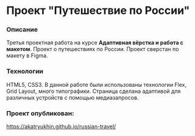 # Проект "Путешествие по России"

### Описание
Третья проектная работа на курсе __Адаптивная вёрстка и работа с макетом__.
Проект о путешествиях по России. Проект сверстан по макету в Figma.


### Технологии
HTML5, CSS3.
В данной работе были использованы технологии Flex, Grid Layout, много типографики. Страница сделана адаптивой для различных устройств с помощью медиазапросов.
### Проект опубликован:
https://akatryukhin.github.io/russian-travel/

